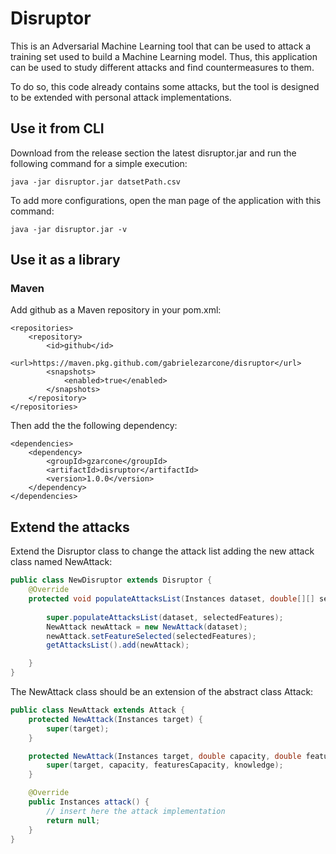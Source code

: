 # Disruptor

This is an Adversarial Machine Learning tool that can be used to attack a training set used to build a Machine Learning model. Thus, this application can be used to study different attacks and find countermeasures to them. 

To do so, this code already contains some attacks, but the tool is designed to be extended with personal attack implementations.

## Use it from CLI
Download from the release section the latest disruptor.jar and run the following command for a simple execution:

`java -jar disruptor.jar datsetPath.csv`

To add more configurations, open the man page of the application with this command:

`java -jar disruptor.jar -v`

## Use it as a library
### Maven
Add github as a Maven repository in your pom.xml:
```
<repositories>
    <repository>
        <id>github</id>
        <url>https://maven.pkg.github.com/gabrielezarcone/disruptor</url>
        <snapshots>
            <enabled>true</enabled>
        </snapshots>
    </repository>
</repositories>
```
Then add the the following dependency:
```
<dependencies>
    <dependency>
        <groupId>gzarcone</groupId>
        <artifactId>disruptor</artifactId>
        <version>1.0.0</version>
    </dependency>
</dependencies>
```


## Extend the attacks

Extend the Disruptor class to change the attack list adding the new attack class named NewAttack:

```java
public class NewDisruptor extends Disruptor {
    @Override
    protected void populateAttacksList(Instances dataset, double[][] selectedFeatures) {
        
        super.populateAttacksList(dataset, selectedFeatures);
        NewAttack newAttack = new NewAttack(dataset);
        newAttack.setFeatureSelected(selectedFeatures);
        getAttacksList().add(newAttack);

    }
}
```
The NewAttack class should be an extension of the abstract class Attack:

```java
public class NewAttack extends Attack {
    protected NewAttack(Instances target) {
        super(target);
    }

    protected NewAttack(Instances target, double capacity, double featuresCapacity, double knowledge) {
        super(target, capacity, featuresCapacity, knowledge);
    }

    @Override
    public Instances attack() {
        // insert here the attack implementation
        return null;
    }
}
```
